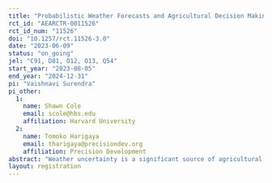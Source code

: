 ```yaml
---
title: "Probabilistic Weather Forecasts and Agricultural Decision Making in Rural India"
rct_id: "AEARCTR-0011526"
rct_id_num: "11526"
doi: "10.1257/rct.11526-3.0"
date: "2023-06-09"
status: "on_going"
jel: "C91, D81, O12, O13, Q54"
start_year: "2023-08-05"
end_year: "2024-12-31"
pi: "Vaishnavi Surendra"
pi_other:
  1:
    name: Shawn Cole
    email: scole@hbs.edu
    affiliation: Harvard University
  2:
    name: Tomoko Harigaya
    email: tharigaya@precisiondev.org
    affiliation: Precision Development
abstract: "Weather uncertainty is a significant source of agricultural production risks, and is increasingly salient in the context of climate change. Short- to medium-range weather forecasts could help farmers optimize the timing of agricultural practices, increasing returns to agricultural investment. However, smallholder farmers in most parts of the developing world do not have access to highly localized, accurate forecasts, nor are forecasts customized to convey weather conditions relevant for agricultural decision-making. In this study, we investigate whether accurate, relevant-for-context, probabilistic, medium-range weather forecasts can aid farmer decision-making through a lab-in-the-field experiment. We will analyze whether climate change salience, probability training, prior luck impact choices in the experiment and willingness-to-pay for weather forecasts."
layout: registration
---
```



